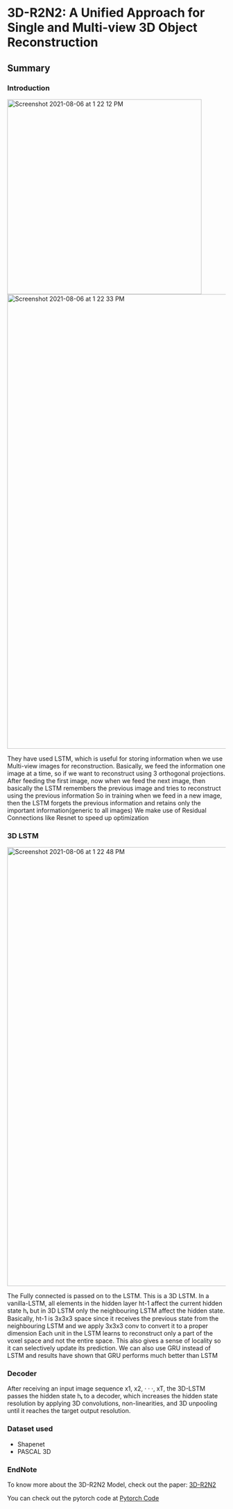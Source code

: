 # 3D-R2N2: A Unified Approach for Single and Multi-view 3D Object Reconstruction

## Summary

### Introduction

<img width="448" alt="Screenshot 2021-08-06 at 1 22 12 PM" src="https://user-images.githubusercontent.com/80670240/128476485-2c2dc6ea-0269-4a67-a967-48052a7b3674.png">
<img width="1045" alt="Screenshot 2021-08-06 at 1 22 33 PM" src="https://user-images.githubusercontent.com/80670240/128476535-59876b06-1c77-41c4-85b3-25db1b722872.png">

They have used LSTM, which is useful for storing information when we use Multi-view images for reconstruction. 
Basically, we feed the information one image at a time, so if we want to reconstruct using 3 orthogonal projections. After feeding the first image, now when we feed the next image, then basically the LSTM remembers the previous image and tries to reconstruct using the previous information
So in training when we feed in a new image, then the LSTM forgets the previous information and retains only the important information(generic to all images)
We make use of Residual Connections like Resnet to speed up optimization

### 3D LSTM

<img width="1009" alt="Screenshot 2021-08-06 at 1 22 48 PM" src="https://user-images.githubusercontent.com/80670240/128476563-94c1486d-bd14-4d69-9c88-c37d1e7ee5c1.png">

The Fully connected is passed on to the LSTM. This is a 3D LSTM. In a vanilla-LSTM, all elements in the hidden layer ht-1 affect the current hidden state hₜ but in 3D LSTM only the neighbouring LSTM affecٖt the hidden state.
Basically, ht-1 is 3x3x3 space since it receives the previous state from the neighbouring LSTM and we apply 3x3x3 conv to convert it to a proper dimension
Each unit in the LSTM learns to reconstruct only a part of the voxel space and not the entire space. This also gives a sense of locality so it can selectively update its prediction. 
We can also use GRU instead of LSTM and results have shown that GRU performs much better than LSTM

### Decoder

After receiving an input image sequence x1, x2, · · ·, xT, the 3D-LSTM passes the hidden state hₜ to a decoder, which increases the hidden state resolution by applying 3D convolutions, non-linearities, and 3D unpooling until it reaches the target output resolution.

### Dataset used

   * Shapenet
   * PASCAL 3D

### EndNote 

To know more about the 3D-R2N2 Model, check out the paper: [3D-R2N2](https://arxiv.org/pdf/1604.00449.pdf)

You can check out the pytorch code at [Pytorch Code](https://github.com/chrischoy/3D-R2N2)
